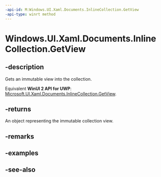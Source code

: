 ```yaml
---
-api-id: M:Windows.UI.Xaml.Documents.InlineCollection.GetView
-api-type: winrt method
---
```


<!-- Method syntax
public Windows.Foundation.Collections.IVectorView<Windows.UI.Xaml.Documents.Inline> GetView()
-->

# Windows.UI.Xaml.Documents.InlineCollection.GetView

## -description
Gets an immutable view into the collection.

Equivalent **WinUI 2 API for UWP**: [Microsoft.UI.Xaml.Documents.InlineCollection.GetView](/windows/winui/api/microsoft.ui.xaml.documents.inlinecollection.getview).

## -returns
An object representing the immutable collection view.

## -remarks

## -examples

## -see-also
